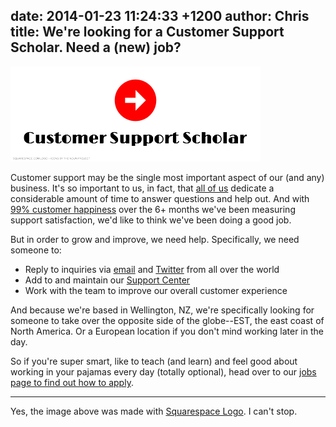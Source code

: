 date: 2014-01-23 11:24:33 +1200
author: Chris
title: We're looking for a Customer Support Scholar. Need a (new) job?
----

![Customer Support Scholar-logo.png](/media/2014-01-23-Customer-Support-Scholar-logo.png)

<!-- excerpt -->

Customer support may be the single most important aspect of our (and any) business. It's so important to us, in fact, that [all of us](https://iwantmyname.com/about) dedicate a considerable amount of time to answer questions and help out. And with [99% customer happiness](http://public.nicereply.com/iwantmyname) over the 6+ months we've been measuring support satisfaction, we'd like to think we've been doing a good job. 

But in order to grow and improve, we need help. Specifically, we need someone to:

+ Reply to inquiries via [email](https://iwantmyname.com/support) and [Twitter](https://twitter.com/iwantmyname) from all over the world
+ Add to and maintain our [Support Center](http://help.iwantmyname.com/)
+ Work with the team to improve our overall customer experience

And because we're based in Wellington, NZ, we're specifically looking for someone to take over the opposite side of the globe--EST, the east coast of North America. Or a European location if you don't mind working later in the day.

So if you're super smart, like to teach (and learn) and feel good about working in your pajamas every day (totally optional), head over to our [jobs page to find out how to apply](https://iwantmyname.com/jobs/customer-support).

<!-- /excerpt -->

***

Yes, the image above was made with [Squarespace Logo](https://iwantmyname.com/blog/2014/01/need-a-logo-squarespace-has-you-covered.html). I can't stop.
